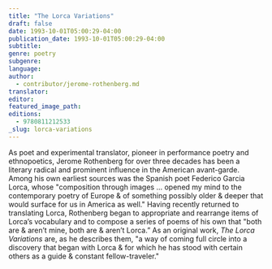```yaml
---
title: "The Lorca Variations"
draft: false
date: 1993-10-01T05:00:29-04:00
publication_date: 1993-10-01T05:00:29-04:00
subtitle:
genre: poetry
subgenre:
language:
author:
  - contributor/jerome-rothenberg.md
translator:
editor:
featured_image_path:
editions:
  - 9780811212533
_slug: lorca-variations
---
```


As poet and experimental translator, pioneer in performance poetry and ethnopoetics, Jerome Rothenberg for over three decades has been a literary radical and prominent influence in the American avant-garde. Among his own earliest sources was the Spanish poet Federico Garcia Lorca, whose "composition through images ... opened my mind to the contemporary poetry of Europe & of something possibly older & deeper that would surface for us in America as well." Having recently returned to translating Lorca, Rothenberg began to appropriate and rearrange items of Lorca’s vocabulary and to compose a series of poems of his own that "both are & aren’t mine, both are & aren’t Lorca.” As an original work, _The Lorca Variations_ are, as he describes them, "a way of coming full circle into a discovery that began with Lorca & for which he has stood with certain others as a guide & constant fellow-traveler."

